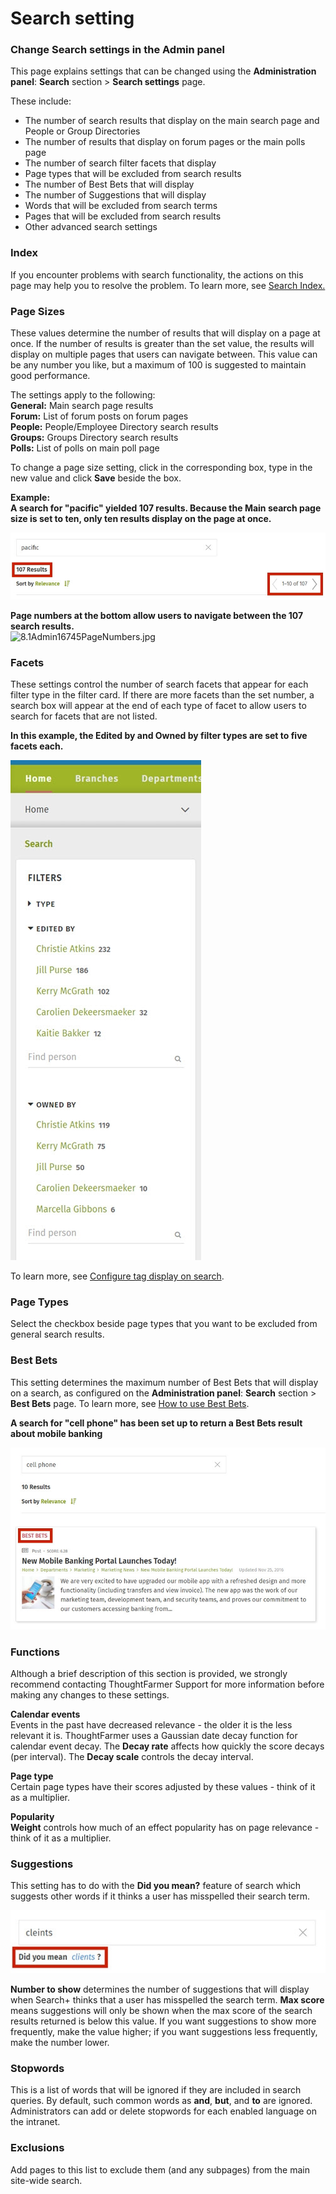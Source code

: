 # Search setting

### Change Search settings in the Admin panel

This page explains settings that can be changed using the **Administration panel**: **Search** section &gt; **Search settings** page.  
  
These include:

* The number of search results that display on the main search page and People or Group Directories
* The number of results that display on forum pages or the main polls page
* The number of search filter facets that display
* Page types that will be excluded from search results
* The number of Best Bets that will display
* The number of Suggestions that will display
* Words that will be excluded from search terms
* Pages that will be excluded from search results
* Other advanced search settings

### **Index**

If you encounter problems with search functionality, the actions on this page may help you to resolve the problem. To learn more, see [Search Index.](untitled-2/)

### **Page Sizes**

These values determine the number of results that will display on a page at once. If the number of results is greater than the set value, the results will display on multiple pages that users can navigate between. This value can be any number you like, but a maximum of 100 is suggested to maintain good performance.  
  
The settings apply to the following:  
**General:** Main search page results  
**Forum:** List of forum posts on forum pages  
**People:** People/Employee Directory search results  
**Groups:** Groups Directory search results  
**Polls:** List of polls on main poll page  
  
To change a page size setting, click in the corresponding box, type in the new value and click **Save** beside the box.  
  
**Example:**  
**A search for "pacific" yielded 107 results. Because the Main search page size is set to ten, only ten results display on the page at once.**

![](../../.gitbook/assets/1%20%2884%29.jpg)

  
**Page numbers at the bottom allow users to navigate between the 107 search results.**  
![8.1Admin16745PageNumbers.jpg](https://community.thoughtfarmer.com/imagethumb/163836370000/16977/361x80/False/8.1Admin16745PageNumbers.jpg)

### **Facets**

These settings control the number of search facets that appear for each filter type in the filter card. If there are more facets than the set number, a search box will appear at the end of each type of facet to allow users to search for facets that are not listed.  
  
**In this example, the Edited by and Owned by filter types are set to five facets each.**

![](../../.gitbook/assets/3%20%2826%29.jpg)

To learn more, see [Configure tag display on search](untitled-5/configure-tag-display-on-search.md).

### **Page Types**

Select the checkbox beside page types that you want to be excluded from general search results.

### **Best Bets**

This setting determines the maximum number of Best Bets that will display on a search, as configured on the **Administration panel**: **Search** section &gt; **Best Bets** page. To learn more, see [How to use Best Bets](untitled-9.md).  
  
**A search for "cell phone" has been set up to return a Best Bets result about mobile banking**

![](../../.gitbook/assets/4%20%2844%29.jpg)

### **Functions**

Although a brief description of this section is provided, we strongly recommend contacting ThoughtFarmer Support for more information before making any changes to these settings.  
  
**Calendar events**  
Events in the past have decreased relevance - the older it is the less relevant it is. ThoughtFarmer uses a Gaussian date decay function for calendar event decay. The **Decay rate** affects how quickly the score decays \(per interval\). The **Decay scale** controls the decay interval.  
  
**Page type**  
Certain page types have their scores adjusted by these values - think of it as a multiplier.  
  
**Popularity**  
**Weight** controls how much of an effect popularity has on page relevance - think of it as a multiplier.

### **Suggestions**

This setting has to do with the **Did you mean?** feature of search which suggests other words if it thinks a user has misspelled their search term.

![](../../.gitbook/assets/5%20%2828%29.jpg)

**Number to show** determines the number of suggestions that will display when Search+ thinks that a user has misspelled the search term. **Max score** means suggestions will only be shown when the max score of the search results returned is below this value. If you want suggestions to show more frequently, make the value higher; if you want suggestions less frequently, make the number lower.  


### **Stopwords**

This is a list of words that will be ignored if they are included in search queries. By default, such common words as **and**, **but**, and **to** are ignored. Administrators can add or delete stopwords for each enabled language on the intranet.

### **Exclusions**

Add pages to this list to exclude them \(and any subpages\) from the main site-wide search.

